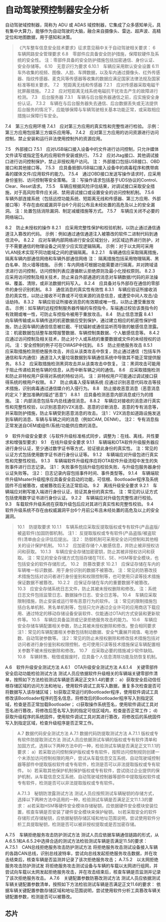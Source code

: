 # 自动驾驶预控制器安全分析

自动驾驶域控制器，简称为 ADU 或 ADAS 域控制器，它集成了众多感知单元，具有集中大算力，能够作为自动驾驶的大脑，融合来自摄像头、雷达、超声波、高精定位和地图数据，用于感知和决策。

> 《汽车整车信息安全技术要求》征求意见稿中关于自动驾驶相关要求：
> 6 车辆网路安全管理要求
> 6.8　零部件应具备安全防护措施，保障软硬件及系统的安全性。
> 注：零部件具备的安全防护措施包括加密通信、身份认证、安全存储等。
> 6.10　无意识行为要求
> 6.10.1　车辆应采用默认安全设置
> 6.11　车外收集的视频、图像、人脸、车牌数据，以及车内通过摄像头、红外传感器、指纹传感器、麦克风等传感器等收集的数据应满足国家法律法规及国家标准等相关要求。
> 7.2　短距离无线和传感器
> 7.2.1　应对传感器采取电磁干扰屏蔽措施。
> 7.2.2　应对短距离无线系统电磁抗干扰攻击产生的故障进行检测。
> 7.3　后台服务器
> 7.3.1　车辆与后台服务器通信之前，应实施安全身份认证。
> 7.3.2　车辆在与后台服务器失去通信、后台数据丢失或无法提供后台服务的情况下，应能够保障与车辆驾驶相关基本功能正常，或采取相应措施以保障行车安全。

7.4　第三方应用环境
7.4.1　应对第三方应用的真实性和完整性进行检验。
示例：第三方应用包括第三方娱乐应用等。
7.4.2　应对第三方应用的访问资源进行访问控制，禁止安装和运行非法使用控制外的资源应用。

7.5　外部接口
7.5.1　应对USB端口接入设备中的文件进行访问控制，只允许媒体文件读写或指定签名的应用软件安装或执行。
7.5.2　应对Jtag接口、其他调试接口进行访问控制保护，禁止非授权用户访问。
注：	外部接口包括USB接口、OBD接口和其他接口等。
7.5.3　应具备抵御USB端口接入设备中的病毒程序和携带病毒的媒体文件/应用软件的能力。
7.5.4　通过OBD接口发送写操作请求时，应采用身份鉴别、访问控制等安全策略。
注：写操作请求包括基于UDS协议的Control、Clear、Reset请求。
7.5.5　车辆应根据风险评估结果，对调试接口采取安全措施，对于高风险零件应关闭、禁用调试接口或设置安全的访问控制机制。
7.5.6　车辆外部连接系统（包括远控功能系统、短距离无线和传感器、第三方应用、外部接口等）不存在由权威漏洞平台6个月前公布且未经处置的高危及以上的安全漏洞。
注：处置包括消除漏洞、制定减缓措施等方式。
7.5.7　车辆应关闭不必要的网络端口。

8.2　防止未授权的操作
8.2.1　应采用完整性保护和校验机制，以防止通过通信通道注入篡改的代码。
示例：例如通过通信通道注入被篡改的软件二进制代码到通信流中。
8.2.2　应对车辆内部网络进行安全区域划分，对区域边界进行防护，对于不需要通信的物理设备之间至少应实现逻辑隔离。
示例：对于以太网可采用VLAN技术实现不同功能域之间的逻辑隔离。
8.2.2.1　车辆通信应采取隔离措施，隔离车辆内部通信网络和车辆外部通信网络
注：	隔离措施包括采用物理隔离、黑白名单、防火墙等措施。
示例：车内网络可根据功能需要进行隔离，并对跨域请求进行访问控制，访问控制列表应遵循默认拒绝原则及最小化授权原则。
8.2.3　应采用访问控制及相关技术，防止来自外部通道的消息对车辆数据/代码的非法操纵、覆盖、清除，或非法数据代码写入。
8.2.4　应具备对与外部存在通信的零部件的身份识别机制。
8.3　通信消息的真实性有效性
8.3.1　车辆应验证所接收消息的真实性，以防止接收不可靠或不可信来源的消息信息，或遭受中间人攻击/会话劫持。
8.3.2　车辆应验证所接收消息的有效期或唯一性，以防止遭受重放攻击。
示例：如车辆的远程控制服务器传输的车控指令，车端通过校验该类指令的有效期或唯一性，可防止车控指令被用于重放攻击。
8.4　防止信息泄露
8.4.1　向车辆传输或从车辆传送的机密数据应受到保护，通过建立相应的机密性保护措施，防止因车辆的通信信息被拦截、干扰辐射或通信监听而导致的敏感信息泄露。
注：机密数据包括整车故障报警数据、车辆控制类数据、个人敏感信息等。
8.4.2　应通过访问控制及相关技术，防止对个人或系统的重要数据或文件的未经授权的访问。
注：安全控制的例子可在OWASP中找到。
8.5　防止拒绝服务攻击
8.5.1　应采取措施检测拒绝服务攻击，并应从该类攻击中恢复，防止通过通信（包括车外通信和车内通信）通道注入大量垃圾数据到车辆通信系统中导致其不能正常提供服务。
8.5.2　应采取措施检测黑洞攻击并从该类攻击中恢复。
注：黑洞攻击可能用于阻止传递给其他车辆的信息，从而中断车辆之间的通信。
8.6　应采取措施检测和防止非特权用户获得对系统的特权访问。
注：非特权用户可能通过调试接口获得系统的根用户权限。
8.7　防止病毒入侵车辆系统
应通过识别恶意代码攻击等技术措施，识别病毒通过通信媒介的入侵行为。
8.8　防止接收恶意消息（恶意消息的定义？更加准确的描述“恶意”）
8.8.1　应具备检测恶意内部消息或行为的措施。
注：内部消息包括车内总线通信消息。
8.8.2　车辆应对接收的消息进行真实性和完整性校验，以识别恶意的V2X消息、恶意的诊断消息、恶意的专有消息等，并采取防护措施，防止车辆受到恶意消息的攻击。
注1：	V2X消息如道路设施发送到车辆的消息、车辆与车辆之间的消息（例如CAM, DENM）。
注2：	专有消息指正常发送自OEM或组件/系统/功能供应商的消息。

9　软件升级安全要求（与软件升级标准格式同步，调整为：在线、离线，共性要求和增强型要求）
9.1　在线升级安全要求
9.1.1　车辆端和OTA软件升级服务器应进行身份认证，至少通过数字证书等方式，验证彼此身份的真实性。
注：常见的认证方式包括使用数字证书进行身份认证等。
9.1.2　车辆端应对升级包进行真实性和完整性校验。
9.1.3　车辆端软件升级程序应将OTA软件升级流程中发生的失败事件进行日志记录。
注1：	失败事件包括升级包校验失败、与升级包服务器身份认证失败等。
注2：	日志记录内容包括事件时间、事件类型等。
9.1.4　车辆端软件升级Msater升级程序应具备安全启动的功能，可信根、Bootloader程序及系统固件不应被篡改，或被篡改后无法正常启动。
9.2　离线升级安全要求
9.2.1　车辆端应对刷写接入端进行身份认证，验证其身份的真实性。
注：常见的认证方式包括使用数字证书进行身份认证。
9.2.2　车辆端应对升级包完整性进行校验。
9.3　车载软件升级系统在获取升级包后应对其进行真实性和完整性校验。
9.4　软件升级系统不存在由权威漏洞平台6个月前公布且未经处置的高危及以上的安全漏洞。
>10.1　防提取要求
10.1.1　车辆系统应采取反提取版权或专有软件(产品盗版/被盗软件)加固防御机制。
注1：	反提取版权或专有软件(产品盗版/被盗软件)清单由企业评估后提出。
注2：	防御机制可采用安全访问控制和其他相关的设计保护机制。
10.1.2　应加密存储个人敏感信息，并防止被非授权访问和获取。
10.1.3　车辆应安全存储加密密钥，防止其被非授权访问和获取。
注：常见的安全存储方式包括存储在TEE、SE、HSM等安全模块，也包括安全的软件存储形式。
10.2　防篡改要求
10.2.1　应保证存储在车内的车辆唯一标识数据、用于身份识别的数据不被篡改。
注：常见的防篡改技术措施包括对访问者进行身份鉴别和权限控制等，也可使用只读等技术措施保证数据不被篡改。
10.2.2　应保证存储在车内的重要数据不被篡改。
10.3　应安全存储系统日志文件，防止其被未授权删除和修改。
注：系统日志文件包括监管日志、数据操作日志、安全日志等。
10.4　车辆应采取限制措施，防止安装或运行带有恶意行为的软件。
注：常见的限制措施包括白名单机制、黑名单机制等，包括只允许通过企业许可的应用商店下载应用、通过特定的移动存储设备安装软件、仅能通过OTA的方式安装和更新软件等。
10.5　车辆应具备监测或记录拒绝服务攻击的能力。
10.6　车辆应安全存储车辆配置相关参数，防止其被未授权删除和修改。整合相同要求
注1：常见的车辆配置相关参数包括制动数据、安全气囊展开阈值、电池参数、自动驾驶参数等。
注2：常见的防止未授权删除和修改技术措施包括对访问者进行身份鉴别和权限控制，也可使用只读等技术措施保证车辆配置相关参数不被未授权删除和修改。
10.7　应采取必要的措施减少软件缺陷。
10.8　车辆转售、租借或报废时，应具备个人信息清除功能及防恢复机制。


A.6　软件升级安全测试方法
A.6.1　OTA升级安全测试方法
A.6.1.4　关键零部件安全启动功能检验测试方法
测试人员应依据软件升级相关的车辆端关键零部件清单，按照如下方法检验测试车辆是否满足正文9.1.4的要求：
a）获取安全启动信任根存储区域的访问方法和地址，使用软件调试工具写入数据，重复多次检查是否可将数据写入该存储区域；
b)获取正常运行的Bootloader程序，使用软件调试工具修改该Bootloader程序的签名信息，将修改后的Bootloader程序写入到指定区域，检查是否正常加载Bootloader；
c)获取操作系统签名，使用软件调试工具对签名进行篡改，将修改后签名写入到的指定可信区域内，检查是否正常工作；
d)获取升级程序的系统固件，使用软件调试工具对其进行篡改，将修改后的系统固件写入到指定区域，检查升级程序是否正常工作。

> A.7 数据代码安全测试方法
> A.7.1 数据代码防提取测试方法
> A.7.1.1 版权或专有软件防提取测试方法
> 测试人员应依据测试车辆的版权或专有软件清单和加固方式，选择以下两种方法中的一种，检验测试车辆是否满足正文11.1.1的要求：
> a）若采取访问控制保护版权或专有软件，按照访问控制规则创建一个未添加访问控制权限的用户，尝试从车载信息交互系统、自动驾驶域控制器等部件中提取版权软件或专有软件，检测是否可以非法提取版权或专有软件。
> b）若采取其他保护机制保护版权或专有软件，尝试绕过企业提供的保护机制，从车载信息交互系统、自动驾驶域控制器等部件中提取版权软件或专有软件，检测是否可以非法提取版权或专有软件。
>
> A.7.1.3　秘钥防泄露测试方法
> 测试人员应按照测试车辆秘钥的存储方式，选择以下两种方法中适用的一种，检验测试车辆是否满足正文11.1.3的要求：
> a)若采取HSM等硬件安全模块存储秘钥，应依据硬件安全模块安装位置，核查车辆是否安装了硬件安全模块来保护秘钥。
> b)若采取安全的软件存储形式存储秘钥，应依据秘钥存储区域和地址范围说明，尝试使用软件分析工具提取秘钥，检测是否可以被非授权提取或是否加密存储。


A.7.5　车辆拒绝服务攻击防护测试方法
测试人员应依据车辆通信链路的形式，从A.6.5.1和A.6.5.2中选择合适的测试方法检验测试车辆是否满足11.5的要求：
A.7.5.1　CAN总线拒绝服务攻击防护测试方法
将拒绝服务攻击测试设备接入车辆的各路CAN总线，识别总线波特率，尝试向总线发起拒绝服务攻击数据，并在攻击结束后，核查车辆是否监测并记录了该次拒绝服务攻击；
A.7.5.2　以太网拒绝服务攻击防护测试发
将拒绝服务攻击测试设备与车辆的车载以太网进行组网，并尝试向车载以太网发起拒绝服务攻击，并在攻击结束后，核查车辆是否监测并记录了该次拒绝服务攻击。
A.7.6　关键配置参数防篡改测试方法
测试人员应依据测试车辆关键配置参数清单，按照如下方法检验测试车辆是否满足正文11.6的要求：
依据车辆关键配置参数存储区域和地址范围说明，尝试使用软件分析工具篡改车辆关键配置参数，检测是否可以被篡改。



## 芯片
##